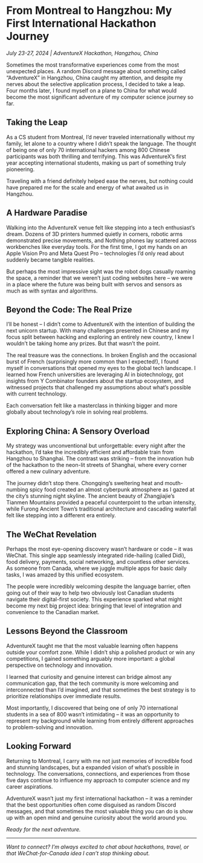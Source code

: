 # From Montreal to Hangzhou: My First International Hackathon Journey

*July 23-27, 2024 | AdventureX Hackathon, Hangzhou, China*

Sometimes the most transformative experiences come from the most unexpected places. A random Discord message about something called “AdventureX” in Hangzhou, China caught my attention, and despite my nerves about the selective application process, I decided to take a leap. Four months later, I found myself on a plane to China for what would become the most significant adventure of my computer science journey so far.

## Taking the Leap

As a CS student from Montreal, I’d never traveled internationally without my family, let alone to a country where I didn’t speak the language. The thought of being one of only 70 international hackers among 800 Chinese participants was both thrilling and terrifying. This was AdventureX’s first year accepting international students, making us part of something truly pioneering.

Traveling with a friend definitely helped ease the nerves, but nothing could have prepared me for the scale and energy of what awaited us in Hangzhou.

## A Hardware Paradise

Walking into the AdventureX venue felt like stepping into a tech enthusiast’s dream. Dozens of 3D printers hummed quietly in corners, robotic arms demonstrated precise movements, and Nothing phones lay scattered across workbenches like everyday tools. For the first time, I got my hands on an Apple Vision Pro and Meta Quest Pro – technologies I’d only read about suddenly became tangible realities.

But perhaps the most impressive sight was the robot dogs casually roaming the space, a reminder that we weren’t just coding websites here – we were in a place where the future was being built with servos and sensors as much as with syntax and algorithms.

## Beyond the Code: The Real Prize

I’ll be honest – I didn’t come to AdventureX with the intention of building the next unicorn startup. With many challenges presented in Chinese and my focus split between hacking and exploring an entirely new country, I knew I wouldn’t be taking home any prizes. But that wasn’t the point.

The real treasure was the connections. In broken English and the occasional burst of French (surprisingly more common than I expected!), I found myself in conversations that opened my eyes to the global tech landscape. I learned how French universities are leveraging AI in biotechnology, got insights from Y Combinator founders about the startup ecosystem, and witnessed projects that challenged my assumptions about what’s possible with current technology.

Each conversation felt like a masterclass in thinking bigger and more globally about technology’s role in solving real problems.

## Exploring China: A Sensory Overload

My strategy was unconventional but unforgettable: every night after the hackathon, I’d take the incredibly efficient and affordable train from Hangzhou to Shanghai. The contrast was striking – from the innovation hub of the hackathon to the neon-lit streets of Shanghai, where every corner offered a new culinary adventure.

The journey didn’t stop there. Chongqing’s sweltering heat and mouth-numbing spicy food created an almost cyberpunk atmosphere as I gazed at the city’s stunning night skyline. The ancient beauty of Zhangjiajie’s Tianmen Mountains provided a peaceful counterpoint to the urban intensity, while Furong Ancient Town’s traditional architecture and cascading waterfall felt like stepping into a different era entirely.

## The WeChat Revelation

Perhaps the most eye-opening discovery wasn’t hardware or code – it was WeChat. This single app seamlessly integrated ride-hailing (called Didi), food delivery, payments, social networking, and countless other services. As someone from Canada, where we juggle multiple apps for basic daily tasks, I was amazed by this unified ecosystem.

The people were incredibly welcoming despite the language barrier, often going out of their way to help two obviously lost Canadian students navigate their digital-first society. This experience sparked what might become my next big project idea: bringing that level of integration and convenience to the Canadian market.

## Lessons Beyond the Classroom

AdventureX taught me that the most valuable learning often happens outside your comfort zone. While I didn’t ship a polished product or win any competitions, I gained something arguably more important: a global perspective on technology and innovation.

I learned that curiosity and genuine interest can bridge almost any communication gap, that the tech community is more welcoming and interconnected than I’d imagined, and that sometimes the best strategy is to prioritize relationships over immediate results.

Most importantly, I discovered that being one of only 70 international students in a sea of 800 wasn’t intimidating – it was an opportunity to represent my background while learning from entirely different approaches to problem-solving and innovation.

## Looking Forward

Returning to Montreal, I carry with me not just memories of incredible food and stunning landscapes, but a expanded vision of what’s possible in technology. The conversations, connections, and experiences from those five days continue to influence my approach to computer science and my career aspirations.

AdventureX wasn’t just my first international hackathon – it was a reminder that the best opportunities often come disguised as random Discord messages, and that sometimes the most valuable thing you can do is show up with an open mind and genuine curiosity about the world around you.

*Ready for the next adventure.*

-----

*Want to connect? I’m always excited to chat about hackathons, travel, or that WeChat-for-Canada idea I can’t stop thinking about.*